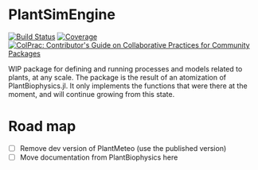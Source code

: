 # PlantSimEngine

[![Build Status](https://github.com/VEZY/PlantSimEngine.jl/actions/workflows/CI.yml/badge.svg?branch=main)](https://github.com/VEZY/PlantSimEngine.jl/actions/workflows/CI.yml?query=branch%3Amain)
[![Coverage](https://codecov.io/gh/VEZY/PlantSimEngine.jl/branch/main/graph/badge.svg)](https://codecov.io/gh/VEZY/PlantSimEngine.jl)
[![ColPrac: Contributor's Guide on Collaborative Practices for Community Packages](https://img.shields.io/badge/ColPrac-Contributor's%20Guide-blueviolet)](https://github.com/SciML/ColPrac)

WIP package for defining and running processes and models related to plants, at any scale. The package is the result of an atomization of PlantBiophysics.jl. It only implements the functions that were there at the moment, and will continue growing from this state.

# Road map

- [ ] Remove dev version of PlantMeteo (use the published version)
- [ ] Move documentation from PlantBiophysics here
